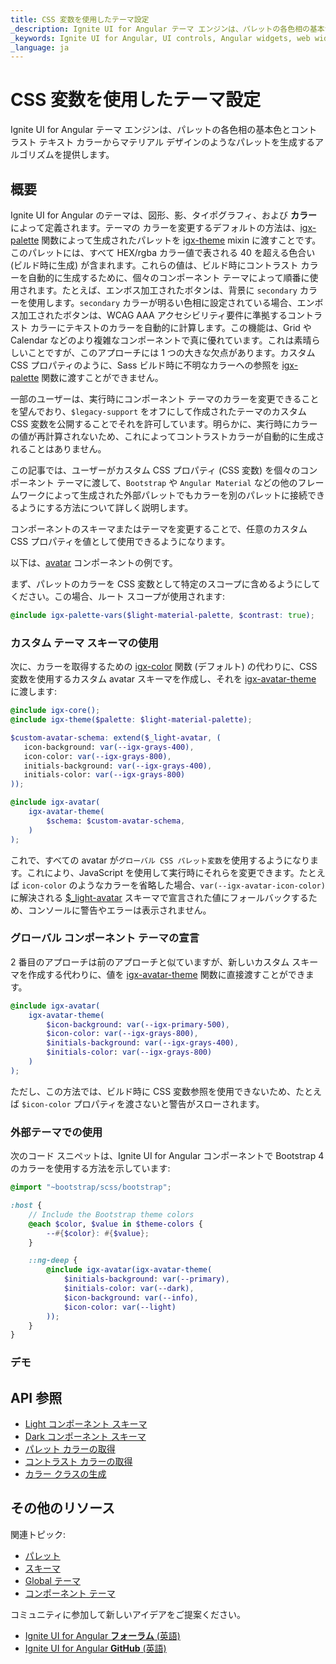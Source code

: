 ```yaml
---
title: CSS 変数を使用したテーマ設定
_description: Ignite UI for Angular テーマ エンジンは、パレットの各色相の基本色とコントラスト テキスト色からマテリアル デザインのようなパレットを生成するアルゴリズムを提供します。
_keywords: Ignite UI for Angular, UI controls, Angular widgets, web widgets, UI widgets, Angular, Native Angular Components Suite, Native Angular Controls, Native Angular Components Library, Native Angular Components, Angular Theming Component, Angular Theming
_language: ja
---
```


# CSS 変数を使用したテーマ設定
<p class="highlight">Ignite UI for Angular テーマ エンジンは、パレットの各色相の基本色とコントラスト テキスト カラーからマテリアル デザインのようなパレットを生成するアルゴリズムを提供します。</p>
<div class="divider"></div>

## 概要

Ignite UI for Angular のテーマは、図形、影、タイポグラフィ、および **カラー** によって定義されます。テーマの カラーを変更するデフォルトの方法は、[igx-palette]({environment:sassApiUrl}/index.html#function-igx-palette) 関数によって生成されたパレットを [igx-theme]({environment:sassApiUrl}/index.html#mixin-igx-theme) mixin に渡すことです。このパレットには、すべて HEX/rgba  カラー値で表される 40 を超える色合い (ビルド時に生成) が含まれます。これらの値は、ビルド時にコントラスト カラーを自動的に生成するために、個々のコンポーネント テーマによって順番に使用されます。たとえば、エンボス加工されたボタンは、背景に `secondary` カラーを使用します。`secondary` カラーが明るい色相に設定されている場合、エンボス加工されたボタンは、WCAG AAA アクセシビリティ要件に準拠するコントラスト カラーにテキストのカラーを自動的に計算します。この機能は、Grid や Calendar などのより複雑なコンポーネントで真に優れています。これは素晴らしいことですが、このアプローチには 1 つの大きな欠点があります。カスタム CSS プロパティのように、Sass ビルド時に不明なカラーへの参照を [igx-palette]({environment:sassApiUrl}/index.html#function-igx-palette) 関数に渡すことができません。

一部のユーザーは、実行時にコンポーネント テーマのカラーを変更できることを望んでおり、`$legacy-support` をオフにして作成されたテーマのカスタム CSS 変数を公開することでそれを許可しています。明らかに、実行時にカラーの値が再計算されないため、これによってコントラストカラーが自動的に生成されることはありません。

この記事では、ユーザーがカスタム CSS プロパティ (CSS 変数) を個々のコンポーネント テーマに渡して、`Bootstrap` や `Angular Material` などの他のフレームワークによって生成された外部パレットでもカラーを別のパレットに接続できるようにする方法について詳しく説明します。

コンポーネントのスキーマまたはテーマを変更することで、任意のカスタム CSS プロパティを値として使用できるようになります。

以下は、[avatar]({environment:angularApiUrl}/classes/igxavatarcomponent.html) コンポーネントの例です。

まず、パレットのカラーを CSS 変数として特定のスコープに含めるようにしてください。この場合、ルート スコープが使用されます:

```scss
@include igx-palette-vars($light-material-palette, $contrast: true);
```

### カスタム テーマ スキーマの使用

次に、カラーを取得するための [igx-color]({environment:sassApiUrl}/index.html#function-igx-color) 関数 (デフォルト) の代わりに、CSS 変数を使用するカスタム avatar スキーマを作成し、それを [igx-avatar-theme]({environment:sassApiUrl}/index.html#function-igx-avatar-theme) に渡します:

```scss
@include igx-core();
@include igx-theme($palette: $light-material-palette);

$custom-avatar-schema: extend($_light-avatar, (
   icon-background: var(--igx-grays-400),
   icon-color: var(--igx-grays-800),
   initials-background: var(--igx-grays-400),
   initials-color: var(--igx-grays-800)
));

@include igx-avatar(
    igx-avatar-theme(
        $schema: $custom-avatar-schema,
    )
);
```

これで、すべての avatar が`グローバル CSS パレット変数`を使用するようになります。これにより、JavaScript を使用して実行時にそれらを変更できます。たとえば `icon-color` のようなカラーを省略した場合、`var(--igx-avatar-icon-color)` に解決される [$_light-avatar]({environment:sassApiUrl}/index.html#variable-_light-avatar) スキーマで宣言された値にフォールバックするため、コンソールに警告やエラーは表示されません。

### グローバル コンポーネント テーマの宣言

2 番目のアプローチは前のアプローチと似ていますが、新しいカスタム スキーマを作成する代わりに、値を [igx-avatar-theme]({environment:sassApiUrl}/index.html#function-igx-avatar-theme) 関数に直接渡すことができます。

```scss
@include igx-avatar(
    igx-avatar-theme(
        $icon-background: var(--igx-primary-500),
        $icon-color: var(--igx-grays-800),
        $initials-background: var(--igx-grays-400),
        $initials-color: var(--igx-grays-800)
    )
);
```

ただし、この方法では、ビルド時に CSS 変数参照を使用できないため、たとえば `$icon-color` プロパティを渡さないと警告がスローされます。

### 外部テーマでの使用

次のコード スニペットは、Ignite UI for Angular コンポーネントで Bootstrap 4 のカラーを使用する方法を示しています: 

```scss
@import "~bootstrap/scss/bootstrap";

:host {
    // Include the Bootstrap theme colors
    @each $color, $value in $theme-colors {
        --#{$color}: #{$value};
    }

    ::ng-deep {
        @include igx-avatar(igx-avatar-theme(
            $initials-background: var(--primary),
            $initials-color: var(--dark),
            $icon-background: var(--info),
            $icon-color: var(--light)
        ));
    }
}
```

### デモ


<code-view style="height:100px" 
           data-demos-base-url="{environment:demosBaseUrl}" 
           iframe-src="{environment:demosBaseUrl}/layouts/avatar-css-variables" alt="Angular アバターの例">
</code-view>


## API 参照
<div class="divider--half"></div>

* [Light コンポーネント スキーマ]({environment:sassApiUrl}/index.html#variable-light-schema)
* [Dark コンポーネント スキーマ]({environment:sassApiUrl}/index.html#variable-dark-schema)
* [パレット カラーの取得]({environment:sassApiUrl}/index.html#function-igx-color)
* [コントラスト カラーの取得]({environment:sassApiUrl}/index.html#function-igx-contrast-color)
* [カラー クラスの生成]({environment:sassApiUrl}/index.html#mixin-igx-color-classes)

## その他のリソース
<div class="divider--half"></div>

関連トピック:
* [パレット](palette.md)
* [スキーマ](schemas.md)
* [Global テーマ](global-theme.md)
* [コンポーネント テーマ](component-themes.md)

コミュニティに参加して新しいアイデアをご提案ください。
* [Ignite UI for Angular **フォーラム** (英語)](https://www.infragistics.com/community/forums/f/ignite-ui-for-angular)
* [Ignite UI for Angular **GitHub** (英語)](https://github.com/IgniteUI/igniteui-angular)

